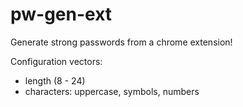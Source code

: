 # pw-gen-ext
Generate strong passwords from a chrome extension!

Configuration vectors:
- length (8 - 24)
- characters: uppercase, symbols, numbers
